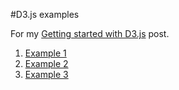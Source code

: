 #D3.js examples

For my [Getting started with D3.js](https://github.com/EyalAr/Tech-Blog-Posts/blob/master/getting-started-with-d3js.markdown) post.

1. [Example 1](http://eyalar.github.io/D3.js-Example/index.html?1!0)
2. [Example 2](http://eyalar.github.io/D3.js-Example/index.html?2!1)
3. [Example 3](http://eyalar.github.io/D3.js-Example/index.html?3!0)
